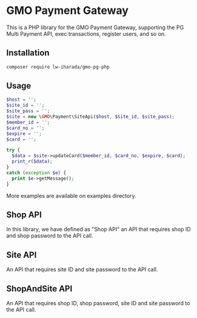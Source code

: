 GMO Payment Gateway
===================

This is a PHP library for the GMO Payment Gateway, supporting the PG Multi Payment API, exec transactions, register users, and so on.

Installation
------------

```bash
composer require lw-iharada/gmo-pg-php
```

Usage
-----

```php
$host = '';
$site_id = '';
$site_pass = '';
$site = new \GMO\Payment\SiteApi($host, $site_id, $site_pass);
$member_id = '';
$card_no = '';
$expire = '';
$card = '';

try {
  $data = $site->updateCard($member_id, $card_no, $expire, $card);
  print_r($data);
}
catch (exception $e) {
  print $e->getMessage();
}
```
More examples are available on examples directory.

Shop API
--------

In this library, we have defined as "Shop API" an API that requires shop ID and shop password to the API call.

Site API
--------

An API that requires site ID and site password to the API call.

ShopAndSite API
---------------

An API that requires shop ID, shop password, site ID and site password to the API call.
